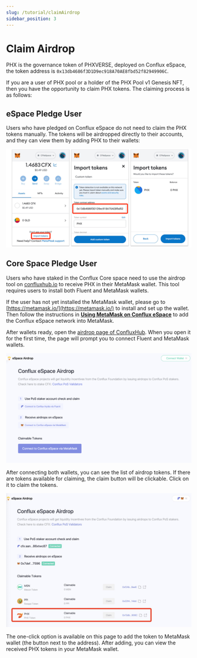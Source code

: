 ```yaml
---
slug: /tutorial/claimAirdrop
sidebar_position: 3
---
```


# Claim Airdrop

PHX is the governance token of PHXVERSE, deployed on Conflux eSpace, the token address is `0x13db4686f3D1D9ec918A70AE8fbd52f82949906C`.

If you are a user of PHX pool or a holder of the PHX Pool v1 Genesis NFT, then you have the opportunity to claim PHX tokens. The claiming process is as follows:

## eSpace Pledge User

Users who have pledged on Conflux eSpace do not need to claim the PHX tokens manually. The tokens will be airdropped directly to their accounts, and they can view them by adding PHX to their wallets:

![](./img/mm-import-token.png)

## Core Space Pledge User

Users who have staked in the Conflux Core space need to use the airdrop tool on [confluxhub.io](https://confluxhub.io/espace-airdrop) to receive PHX in their MetaMask wallet. This tool requires users to install both Fluent and MetaMask wallets.

If the user has not yet installed the MetaMask wallet, please go to [https://metamask.io/](https://metamask.io/) to install and set up the wallet. Then follow the instructions in [**Using MetaMask on Conflux eSpace**](http://doc.confluxnetwork.org/docs/espace/learn/tutorials/user_metamask_interact_evmspace/) to add the Conflux eSpace network into MetaMask.

After wallets ready, open the [airdrop page of ConfluxHub](https://confluxhub.io/espace-airdrop). When you open it for the first time, the page will prompt you to connect Fluent and MetaMask wallets.

![](./img/conflux-hub-airdrop-unconnected.png)

After connecting both wallets, you can see the list of airdrop tokens. If there are tokens available for claiming, the claim button will be clickable. Click on it to claim the tokens.

![](./img/conflux-hub-airdrop.jpeg)

The one-click option is available on this page to add the token to MetaMask wallet (the button next to the address). After adding, you can view the received PHX tokens in your MetaMask wallet.